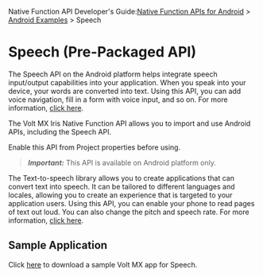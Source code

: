                            

Native Function API Developer's Guide:[Native Function APIs for Android](native_function_apis_for_android.md) > [Android Examples](android_examples.md) > Speech

Speech (Pre-Packaged API)
=========================

The Speech API on the Android platform helps integrate speech input/output capabilities into your application. When you speak into your device, your words are converted into text. Using this API, you can add voice navigation, fill in a form with voice input, and so on. For more information, [click here](http://developer.android.com/reference/android/speech/package-summary.html).

The Volt MX Iris Native Function API allows you to import and use Android APIs, including the Speech API.

Enable this API from Project properties before using.

> **_Important:_** This API is available on Android platform only.

The Text-to-speech library allows you to create applications that can convert text into speech. It can be tailored to different languages and locales, allowing you to create an experience that is targeted to your application users. Using this API, you can enable your phone to read pages of text out loud. You can also change the pitch and speech rate. For more information, [click here](http://developer.android.com/reference/android/speech/tts/package-summary.html).

Sample Application
------------------

Click [here](https://github.com/voltmx/KNF_Speech) to download a sample Volt MX app for Speech.
